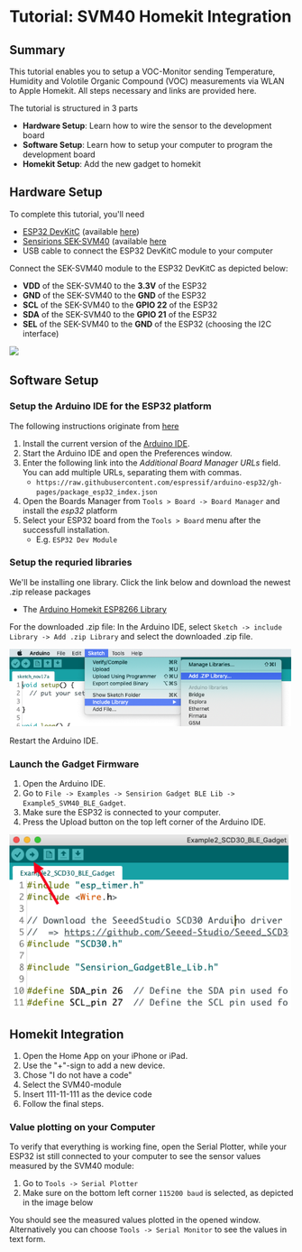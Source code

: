 # Tutorial: SVM40 Homekit Integration

## Summary

This tutorial enables you to setup a VOC-Monitor sending Temperature, Humidity and Volotile Organic Compound (VOC) measurements via WLAN to Apple Homekit. All steps necessary and links are provided here.

The tutorial is structured in 3 parts

* **Hardware Setup**: Learn how to wire the sensor to the development board
* **Software Setup**: Learn how to setup your computer to program the development board
* **Homekit Setup**: Add the new gadget to homekit

## Hardware Setup

To complete this tutorial, you'll need

* [ESP32 DevKitC](https://www.espressif.com/en/products/devkits/esp32-devkitc) (available [here](https://www.digikey.com/en/products/detail/espressif-systems/ESP32-DEVKITC-32D/9356990))
* [Sensirions SEK-SVM40](https://www.sensirion.com/en/environmental-sensors/evaluation-kit-sek-svm40/) (available [here](https://www.digikey.com/en/products/detail/sensirion-ag/SEK-SVM40/12820417?s=N4IgTCBcDaIMoDUCyAWADCAugXyA)
* USB cable to connect the ESP32 DevKitC module to your computer

Connect the SEK-SVM40 module to the ESP32 DevKitC as depicted below:

* **VDD** of the SEK-SVM40 to the **3.3V** of the ESP32
* **GND** of the SEK-SVM40 to the **GND** of the ESP32
* **SCL** of the SEK-SVM40 to the **GPIO 22** of the ESP32
* **SDA** of the SEK-SVM40 to the **GPIO 21** of the ESP32
* **SEL** of the SEK-SVM40 to the **GND** of the ESP32  (choosing the I2C interface)

<img src="images/SVM40_hardware_setup.png" width="500">

## Software Setup

### Setup the Arduino IDE for the ESP32 platform

The following instructions originate from [here](https://github.com/espressif/arduino-esp32)

1. Install the current version of the [Arduino IDE](http://www.arduino.cc/en/main/software).
2. Start the Arduino IDE and open the Preferences window.
3. Enter the following link into the *Additional Board Manager URLs* field. You can add multiple URLs, separating them with commas.
	* `https://raw.githubusercontent.com/espressif/arduino-esp32/gh-pages/package_esp32_index.json`
4. Open the Boards Manager from `Tools > Board -> Board Manager` and install the *esp32* platform
5. Select your ESP32 board from the `Tools > Board` menu after the successfull installation.
	* E.g. `ESP32 Dev Module`

### Setup the requried libraries

We'll be installing one library. Click the link below and download the newest .zip release packages

* The [Arduino Homekit ESP8266 Library](https://github.com/Mixiaoxiao/Arduino-HomeKit-ESP8266/releases)

For the downloaded .zip file: In the Arduino IDE, select `Sketch -> include Library -> Add .zip Library` and select the downloaded .zip file.

<img src="images/Arduino-import-zip-lib.png" width="500">

Restart the Arduino IDE.

### Launch the Gadget Firmware

1. Open the Arduino IDE.
2. Go to `File -> Examples -> Sensirion Gadget BLE Lib -> Example5_SVM40_BLE_Gadget`.
3. Make sure the ESP32 is connected to your computer.
4. Press the Upload button on the top left corner of the Arduino IDE.

<img src="images/Arduino-upload-button.png" width="500">

## Homekit Integration

1. Open the Home App on your iPhone or iPad.
2. Use the "+"-sign to add a new device.
3. Chose "I do not have a code"
4. Select the SVM40-module
5. Insert 111-11-111 as the device code
6. Follow the final steps.

### Value plotting on your Computer

To verify that everything is working fine, open the Serial Plotter, while your ESP32 ist still connected to your computer to see the sensor values measured by the SVM40 module:

1. Go to `Tools -> Serial Plotter`
2. Make sure on the bottom left corner `115200 baud` is selected, as depicted in the image below

You should see the measured values plotted in the opened window. Alternatively you can choose `Tools -> Serial Monitor` to see the values in text form.


